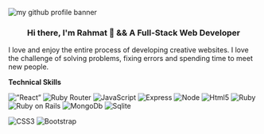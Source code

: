 <p align=”center”>

<img src="https://user-images.githubusercontent.com/35562131/163212057-84cf4bec-f6df-4868-acc5-7fffe85472fd.png" alt="my github profile banner">

</p>

<h3 align="center">Hi there, I'm Rahmat 👋 && A Full-Stack Web Developer</h3>

<p>I love and enjoy the entire process of developing creative websites. I love the challenge of solving problems, fixing errors and spending time to meet new people. </p>

**Technical Skills**

<span><img alt=”React” src="https://img.shields.io/badge/Code-ReactJs-61DAFB?logo=react&logoColor=61DAFB&style=plastic"/>
<img alt="Ruby Router" src="https://img.shields.io/badge/Code-React%20Router-CA4245?logo=rubyonrails&logoColor=CA4245&style=plastic"/>
<img alt="JavaScript" src="https://img.shields.io/badge/Code-JavaScript-F7DF1E?logo=JavaScript&logoColor=F7DF1E&style=plastic"/>
<img alt="Express" src="https://img.shields.io/badge/Code-ExpressJs-000000?logo=express&logoColor=white&style=plastic"/>
<img alt="Node" src="https://img.shields.io/badge/Code-NodeJs-339933?logo=nodedotjs&logoColor=white&style=plastic"/>
<img alt="Html5" src="https://img.shields.io/badge/Code-HTML5-E34F26?logo=html5&logoColor=E34F26&style=plastic"/>
<img alt="Ruby" src="https://img.shields.io/badge/Code-Ruby-CC342D?logo=ruby&logoColor=white&style=plastic"/>
<img alt="Ruby on Rails" src="https://img.shields.io/badge/Code-Ruby%20on%20Rails-CC0000?logo=rubyonrails&logoColor=white&style=plastic"/>
<img alt="MongoDb" src="https://img.shields.io/badge/Code-MongoDb-47A248?logo=mongodb&logoColor=white&style=plastic"/>
<img alt="Sqlite" src="https://img.shields.io/badge/Code-SQLite-003B57?logo=sqlite&logoColor=white&style=plastic"/>
</span>

<span>
<img alt="CSS3" src="https://img.shields.io/badge/Style-CSS3-1572B6?logo=css3&logoColor=1572B6&style=plastic"/>
<img alt="Bootstrap" src="https://img.shields.io/badge/Style-Bootstrap-7952B3?logo=css3&logoColor=7952B3&style=plastic"/>
</span>


